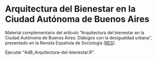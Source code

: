 # Arquitectura del Bienestar en la Ciudad Autónoma de Buenos Aires

Material complementario del artículo "Arquitectura del bienestar en la Ciudad Autónoma de Buenos Aires: Diálogos con la desigualdad urbana", presentado en la Revista Española de Sociología ([RES](https://recyt.fecyt.es/index.php/res/index)). 

Ejecutar "AdB_Arquitectura-del-bienestar.R".
